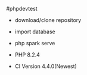 #phpdevtest

- download/clone repository
- import database
- php spark serve

- PHP 8.2.4
- CI Version 4.4.0(Newest)
